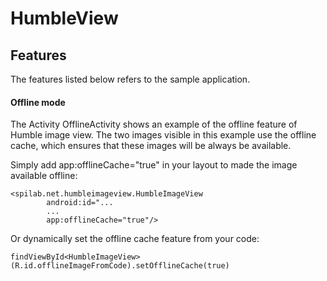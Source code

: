 # HumbleView

## Features

The features listed below refers to the sample application.

#### Offline mode

The Activity OfflineActivity shows an example of the offline feature of Humble image view.
The two images visible in this example use the offline cache,
which ensures that these images will be always be available.

Simply add app:offlineCache="true" in your layout to made the image available offline:
```
<spilab.net.humbleimageview.HumbleImageView
        android:id="...
        ...
        app:offlineCache="true"/>
 ```
 Or dynamically set the offline cache feature from your code:
 ```
 findViewById<HumbleImageView>(R.id.offlineImageFromCode).setOfflineCache(true)
 ```